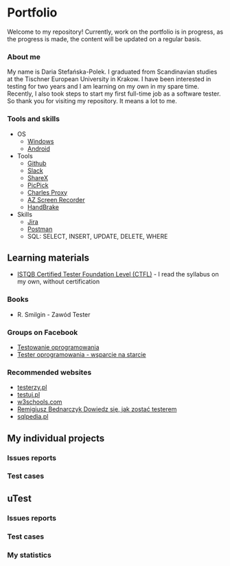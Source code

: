# Portfolio
Welcome to my repository!
Currently, work on the portfolio is in progress, as the progress is made, the content will be updated on a regular basis.
### About me
My name is Daria Stefańska-Polek. I graduated from Scandinavian studies at the Tischner European University in Krakow. I have been interested in testing for two years and I am learning on my own in my spare time. Recently, I also took steps to start my first full-time job as a software tester. So thank you for visiting my repository. It means a lot to me.
### Tools and skills
* OS
  * [Windows](https://www.microsoft.com/pl-pl/windows)
  * [Android](https://www.android.com/intl/pl_pl/)
* Tools
  * [Github](https://github.com/)
  * [Slack](https://slack.com/)
  * [ShareX](https://getsharex.com/)
  * [PicPick](https://picpick.app/pl/)
  * [Charles Proxy](https://www.charlesproxy.com/)
  * [AZ Screen Recorder](https://az-screen-recorder.en.uptodown.com/android)
  * [HandBrake](https://handbrake.fr/)
* Skills
  * [Jira](https://www.atlassian.com/pl/software/jira)
  * [Postman](https://www.postman.com/)
  * SQL: SELECT, INSERT, UPDATE, DELETE, WHERE
## Learning materials
* [ISTQB Certified Tester Foundation Level (CTFL)](https://www.istqb.org/certifications/certified-tester-foundation-level) - I read the syllabus on my own, without certification
### Books
* R. Smilgin - Zawód Tester
### Groups on Facebook
* [Testowanie oprogramowania](https://pl-pl.facebook.com/groups/TestowanieOprogramowania/)
* [Tester oprogramowania - wsparcie na starcie](https://pl-pl.facebook.com/groups/testeroprogramowania/)
### Recommended websites
* [testerzy.pl](https://testerzy.pl/)
* [testuj.pl](https://testuj.pl/)
* [w3schools.com](https://www.w3schools.com/)
* [Remigiusz Bednarczyk Dowiedz się, jak zostać testerem](https://remigiuszbednarczyk.pl/jak-zostac-testerem)
* [sqlpedia.pl](https://www.sqlpedia.pl/kurs-sql/)
## My individual projects
### Issues reports
### Test cases
## uTest
### Issues reports
### Test cases
### My statistics
